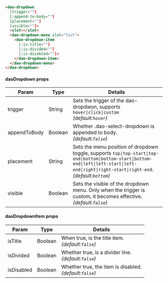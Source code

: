 ```HTML
<dao-dropdown
  [trigger=""]
  [:append-to-body=""]
  [placement=""]
  [visible=""]>
  <slot></slot>
  <dao-dropdown-menu slot="list">
    <dao-dropdown-item
      [:is-title=""]
      [:is-divided=""]
      [:is-disabled=""]>
    </dao-dropdown-item>
  </dao-dropdown-menu>
</dao-dropdown>
```
#### daoDropdown props
<table>
  <thead>
    <tr>
      <th>Param</th>
      <th>Type</th>
      <th>Details</th>
    </tr>
  </thead>
  <tbody>
    <tr>
      <td>trigger</td>
      <td>String</td>
      <td>
        Sets the trigger of the dao-dropdwon, supports <code>hover|click|custom</code>
        <br>
        <em>(default:<code>hover</code>)</em>
      </td>
    </tr>
    <tr>
      <td>appendToBody</td>
      <td>Boolean</td>
      <td>Whether .dao-select-dropdown is appended to body.
        <br>
        <em>(default:<code>false</code>)</em>
      </td>
    </tr>
    <tr>
      <td>placement</td>
      <td>String</td>
      <td>Sets the menu position of dropdown toggle, supports <code>top|top-start|top-end|bottom|bottom-start|bottom-end|left|left-start|left-end|right|right-start|right-end</code>.
        <br>
        <em>(default:<code>bottom</code>)</em>
      </td>
    </tr>
    <tr>
      <td>visible</td>
      <td>Boolean</td>
      <td>Sets the visible of the dropdown menu. Only when the trigger is custom, it becomes effective.
        <br>
        <em>(default:<code>false</code>)</em>
      </td>
    </tr>
  </tbody>
</table>

#### daoDropdownItem props
<table>
  <thead>
    <tr>
      <th>Param</th>
      <th>Type</th>
      <th>Details</th>
    </tr>
  </thead>
  <tbody>
    <tr>
      <td>isTitle</td>
      <td>Boolean</td>
      <td>
        When true, is the title item.
        <br>
        <em>(default:<code>false</code>)</em>
      </td>
    </tr>
    <tr>
      <td>isDivided</td>
      <td>Boolean</td>
      <td>
        Whether true, is a divider line.
        <br>
        <em>(default:<code>false</code>)</em>
      </td>
    </tr>
    <tr>
      <td>isDisabled</td>
      <td>Boolean</td>
      <td>
        Whether true, the item is disabled.
        <br>
        <em>(default:<code>false</code>)</em>
      </td>
    </tr>
  </tbody>
</table>